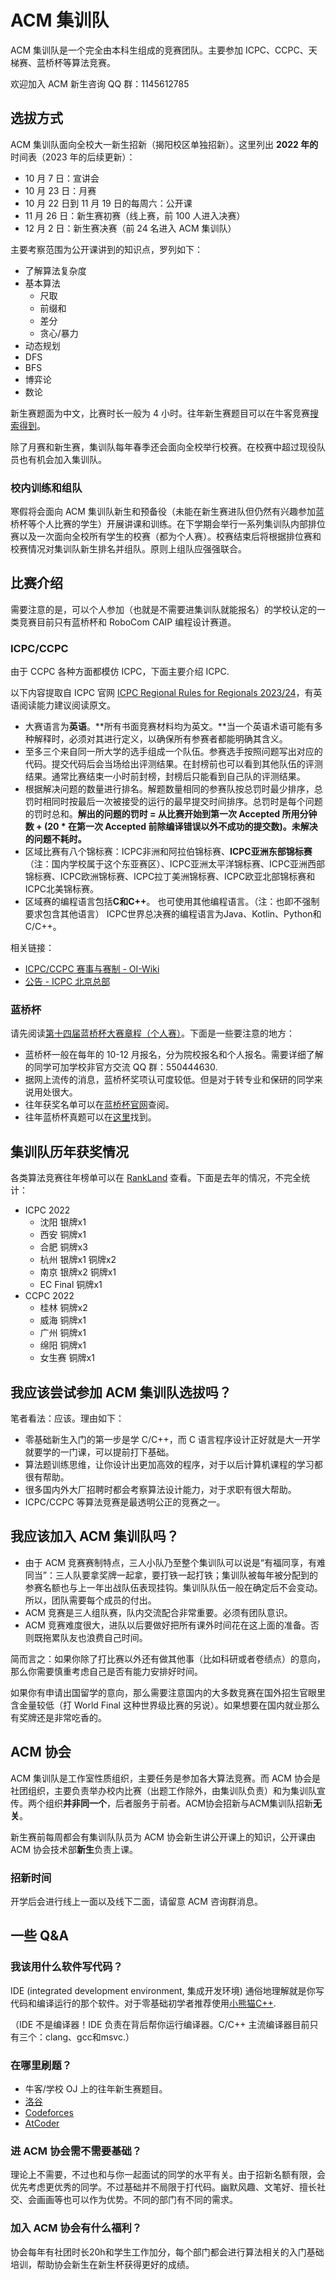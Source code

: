 # ACM 集训队

ACM 集训队是一个完全由本科生组成的竞赛团队。主要参加 ICPC、CCPC、天梯赛、蓝桥杯等算法竞赛。

欢迎加入 ACM 新生咨询 QQ 群：1145612785

## 选拔方式

ACM 集训队面向全校大一新生招新（揭阳校区单独招新）。这里列出 **2022 年的**时间表（2023 年的后续更新）：

- 10 月 7 日：宣讲会
- 10 月 23 日：月赛
- 10 月 22 日到 11 月 19 日的每周六：公开课
- 11 月 26 日：新生赛初赛（线上赛，前 100 人进入决赛）
- 12 月 2 日：新生赛决赛（前 24 名进入 ACM 集训队）

主要考察范围为公开课讲到的知识点，罗列如下：

- 了解算法复杂度
- 基本算法
  - 尺取
  - 前缀和
  - 差分
  - 贪心/暴力
- 动态规划
- DFS
- BFS
- 博弈论
- 数论

新生赛题面为中文，比赛时长一般为 4 小时。往年新生赛题目可以在牛客竞赛[搜索得到](https://ac.nowcoder.com/acm-heavy/acm/contest/search-detail?searchName=%E5%B9%BF%E4%B8%9C%E5%B7%A5%E4%B8%9A%E5%A4%A7%E5%AD%A6&topCategoryFilter=14)。

除了月赛和新生赛，集训队每年春季还会面向全校举行校赛。在校赛中超过现役队员也有机会加入集训队。

### 校内训练和组队

寒假将会面向 ACM 集训队新生和预备役（未能在新生赛进队但仍然有兴趣参加蓝桥杯等个人比赛的学生）开展讲课和训练。在下学期会举行一系列集训队内部排位赛以及一次面向全校所有学生的校赛（都为个人赛）。校赛结束后将根据排位赛和校赛情况对集训队新生排名并组队。原则上组队应强强联合。

## 比赛介绍

需要注意的是，可以个人参加（也就是不需要进集训队就能报名）的学校认定的一类竞赛目前只有蓝桥杯和 RoboCom CAIP 编程设计赛道。

### ICPC/CCPC

由于 CCPC 各种方面都模仿 ICPC，下面主要介绍 ICPC.

以下内容提取自 ICPC 官网 [ICPC Regional Rules for Regionals 2023/24](https://icpc.global/regionals/rules)，有英语阅读能力建议阅读原文。

- 大赛语言为**英语**。**所有书面竞赛材料均为英文。**当一个英语术语可能有多种解释时，必须对其进行定义，以确保所有参赛者都能明确其含义。
- 至多三个来自同一所大学的选手组成一个队伍。参赛选手按照问题写出对应的代码。提交代码后会当场给出评测结果。在封榜前也可以看到其他队伍的评测结果。通常比赛结束一小时前封榜，封榜后只能看到自己队的评测结果。
- 根据解决问题的数量进行排名。解题数量相同的参赛队按总罚时最少排序，总罚时相同时按最后一次被接受的运行的最早提交时间排序。总罚时是每个问题的罚时总和。**解出的问题的罚时 = 从比赛开始到第一次 Accepted 所用分钟数 + (20 * 在第一次 Accepted 前除编译错误以外不成功的提交数)。未解决的问题不耗时。**
- 区域比赛有八个锦标赛：ICPC非洲和阿拉伯锦标赛、**ICPC亚洲东部锦标赛**（注：国内学校属于这个东亚赛区）、ICPC亚洲太平洋锦标赛、ICPC亚洲西部锦标赛、ICPC欧洲锦标赛、ICPC拉丁美洲锦标赛、ICPC欧亚北部锦标赛和ICPC北美锦标赛。
- 区域赛的编程语言包括**C和C++**。 也可使用其他编程语言。（注：也即不强制要求包含其他语言） ICPC世界总决赛的编程语言为Java、Kotlin、Python和C/C++。

相关链接：

- [ICPC/CCPC 赛事与赛制 - OI-Wiki](https://oi-wiki.org/contest/icpc/)
- [公告 - ICPC 北京总部](https://icpc.pku.edu.cn/tzgg/index.htm)

### 蓝桥杯

请先阅读[第十四届蓝桥杯大赛章程（个人赛）](https://dasai.lanqiao.cn/notices/839/)。下面是一些要注意的地方：

- 蓝桥杯一般在每年的 10-12 月报名，分为院校报名和个人报名。需要详细了解的同学可加学校非官方交流 QQ 群：550444630.
- 据网上流传的消息，蓝桥杯奖项认可度较低。但是对于转专业和保研的同学来说用处很大。
- 往年获奖名单可以在[蓝桥杯官网](https://dasai.lanqiao.cn/notices/)查阅。
- 往年蓝桥杯真题可以在[这里](https://www.dotcpp.com/oj/lanqiao/)找到。

## 集训队历年获奖情况

各类算法竞赛往年榜单可以在 [RankLand](https://rl.algoux.org/collection/official) 查看。下面是去年的情况，不完全统计：

- ICPC 2022
  - 沈阳 银牌x1
  - 西安 铜牌x1
  - 合肥 铜牌x3
  - 杭州 银牌x1 铜牌x2
  - 南京 银牌x2 铜牌x1
  - EC Final 铜牌x1
- CCPC 2022
  - 桂林 铜牌x2
  - 威海 铜牌x1
  - 广州 铜牌x1
  - 绵阳 铜牌x1
  - 女生赛 铜牌x1

## 我应该尝试参加 ACM 集训队选拔吗？

笔者看法：应该。理由如下：

- 零基础新生入门的第一步是学 C/C++，而 C 语言程序设计正好就是大一开学就要学的一门课，可以提前打下基础。
- 算法题训练思维，让你设计出更加高效的程序，对于以后计算机课程的学习都很有帮助。
- 很多国内外大厂招聘时都会考察算法设计能力，对于求职有很大帮助。
- ICPC/CCPC 等算法竞赛是最透明公正的竞赛之一。

## 我应该加入 ACM 集训队吗？

- 由于 ACM 竞赛赛制特点，三人小队乃至整个集训队可以说是“有福同享，有难同当”：三人队要拿奖牌一起拿，要打铁一起打铁；集训队被每年被分配到的参赛名额也与上一年出战队伍表现挂钩。集训队队伍一般在确定后不会变动。所以，团队需要每个成员的付出。
- ACM 竞赛是三人组队赛，队内交流配合非常重要。必须有团队意识。
- ACM 竞赛难度很大，进队以后要做好把所有课外时间花在这上面的准备。否则既拖累队友也浪费自己时间。

简而言之：如果你除了打比赛以外还有做其他事（比如科研或者卷绩点）的意向，那么你需要慎重考虑自己是否有能力安排好时间。

如果你有申请出国留学的意向，那么需要注意国内的大多数竞赛在国外招生官眼里含金量较低（打 World Final 这种世界级比赛的另说）。如果想要在国内就业那么有奖牌还是非常吃香的。

## ACM 协会

ACM 集训队是工作室性质组织，主要任务是参加各大算法竞赛。而 ACM 协会是社团组织，主要负责举办校内比赛（出题工作除外，由集训队负责）和为集训队宣传。两个组织**并非同一个**，后者服务于前者。ACM协会招新与ACM集训队招新**无关**。

新生赛前每周都会有集训队队员为 ACM 协会新生讲公开课上的知识，公开课由 ACM 协会技术部**新生**负责上课。

### 招新时间

开学后会进行线上一面以及线下二面，请留意 ACM 咨询群消息。

## 一些 Q&A

### 我该用什么软件写代码？

IDE (integrated development environment, 集成开发环境) 通俗地理解就是你写代码和编译运行的那个软件。对于零基础初学者推荐使用[小熊猫C++](https://royqh1979.gitee.io/redpandacpp/).

（IDE 不是编译器！IDE 负责在背后帮你运行编译器。C/C++ 主流编译器目前只有三个：clang、gcc和msvc.）

### 在哪里刷题？

- 牛客/学校 OJ 上的往年新生赛题目。
- [洛谷](https://www.luogu.com.cn/)
- [Codeforces](https://codeforces.com/)
- [AtCoder](https://atcoder.jp/)

### 进 ACM 协会需不需要基础？ 

理论上不需要，不过也和与你一起面试的同学的水平有关。由于招新名额有限，会优先考虑更优秀的同学。不过基础并不局限于打代码。幽默风趣、文笔好、擅长社交、会画画等也可以作为优势。不同的部门有不同的需求。 

### 加入 ACM 协会有什么福利？ 

协会每年有社团时长20h和学生工作加分，每个部门都会进行算法相关的入门基础培训，帮助协会新生在新生杯获得更好的成绩。
